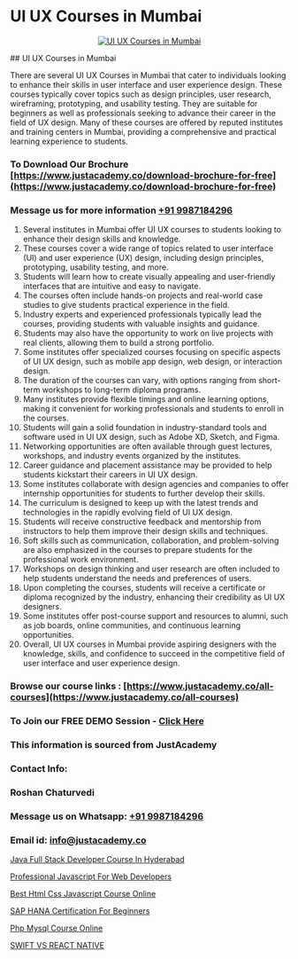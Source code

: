 # UI UX Courses in Mumbai

<p align="center">
  <a href="https://justacademy.co/all-courses">
    <img src="https://ibb.co/CngWr2j" alt="UI UX Courses in Mumbai">
  </a>
</p>
## UI UX Courses in Mumbai

There are several UI UX Courses in Mumbai that cater to individuals looking to enhance their skills in user interface and user experience design. These courses typically cover topics such as design principles, user research, wireframing, prototyping, and usability testing. They are suitable for beginners as well as professionals seeking to advance their career in the field of UX design. Many of these courses are offered by reputed institutes and training centers in Mumbai, providing a comprehensive and practical learning experience to students.
### To Download Our Brochure [https://www.justacademy.co/download-brochure-for-free](https://www.justacademy.co/download-brochure-for-free)
### Message us for more information [+91 9987184296](https://api.whatsapp.com/send?phone=919987184296)
1) Several institutes in Mumbai offer UI UX courses to students looking to enhance their design skills and knowledge.
2) These courses cover a wide range of topics related to user interface (UI) and user experience (UX) design, including design principles, prototyping, usability testing, and more.
3) Students will learn how to create visually appealing and user-friendly interfaces that are intuitive and easy to navigate.
4) The courses often include hands-on projects and real-world case studies to give students practical experience in the field.
5) Industry experts and experienced professionals typically lead the courses, providing students with valuable insights and guidance.
6) Students may also have the opportunity to work on live projects with real clients, allowing them to build a strong portfolio.
7) Some institutes offer specialized courses focusing on specific aspects of UI UX design, such as mobile app design, web design, or interaction design.
8) The duration of the courses can vary, with options ranging from short-term workshops to long-term diploma programs.
9) Many institutes provide flexible timings and online learning options, making it convenient for working professionals and students to enroll in the courses.
10) Students will gain a solid foundation in industry-standard tools and software used in UI UX design, such as Adobe XD, Sketch, and Figma.
11) Networking opportunities are often available through guest lectures, workshops, and industry events organized by the institutes.
12) Career guidance and placement assistance may be provided to help students kickstart their careers in UI UX design.
13) Some institutes collaborate with design agencies and companies to offer internship opportunities for students to further develop their skills.
14) The curriculum is designed to keep up with the latest trends and technologies in the rapidly evolving field of UI UX design.
15) Students will receive constructive feedback and mentorship from instructors to help them improve their design skills and techniques.
16) Soft skills such as communication, collaboration, and problem-solving are also emphasized in the courses to prepare students for the professional work environment.
17) Workshops on design thinking and user research are often included to help students understand the needs and preferences of users.
18) Upon completing the courses, students will receive a certificate or diploma recognized by the industry, enhancing their credibility as UI UX designers.
19) Some institutes offer post-course support and resources to alumni, such as job boards, online communities, and continuous learning opportunities.
20) Overall, UI UX courses in Mumbai provide aspiring designers with the knowledge, skills, and confidence to succeed in the competitive field of user interface and user experience design.

### Browse our course links : [https://www.justacademy.co/all-courses](https://www.justacademy.co/all-courses) 
### To Join our FREE DEMO Session - [Click Here](https://www.justacademy.co/register-for-course-demo)


### This information is sourced from JustAcademy
### Contact Info:
### Roshan Chaturvedi
### Message us on Whatsapp: [+91 9987184296](https://api.whatsapp.com/send?phone=919987184296)
### Email id: [info@justacademy.co](mailto:info@justacademy.co)
                
[Java Full Stack Developer Course In Hyderabad](https://www.linkedin.com/pulse/java-full-stack-developer-course-hyderabad-justacademy-jaipur-lmkoe/)

[Professional Javascript For Web Developers](https://www.linkedin.com/pulse/professional-javascript-web-developers-justacademy-ahmedabad-uuvje?trackingId=4LKzpEZwKXAGte7%2BKFep9w%3D%3D&lipi=urn%3Ali%3Apage%3Ad_flagship3_company_admin%3BaDgp3xTAQPe9zxsqrS35EA%3D%3D)

[Best Html Css Javascript Course Online](https://medium.com/@akanshapatil/best-html-css-javascript-course-online-8c8cf09aa43e)

[SAP HANA Certification For Beginners](https://medium.com/@negishivu99/sap-hana-certification-for-beginners-0f03768a38d7)

[Php Mysql Course Online](https://justacademyin.github.io/justacademy/php-mysql-course-online)

[SWIFT VS REACT NATIVE](https://justacademyin.github.io/justacademy/swift-vs-react-native)

